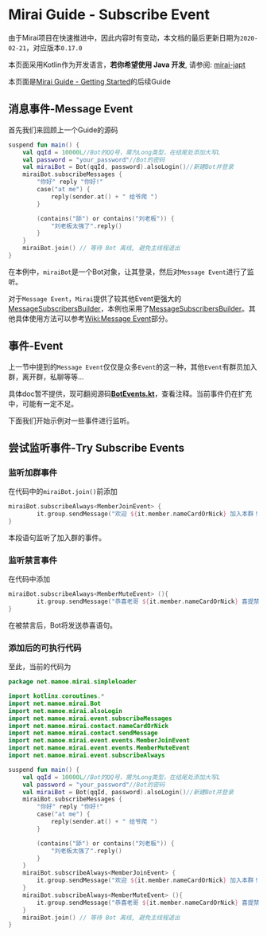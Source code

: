# Mirai Guide - Subscribe Event

由于Mirai项目在快速推进中，因此内容时有变动，本文档的最后更新日期为```2020-02-21```，对应版本```0.17.0```

本页面采用Kotlin作为开发语言，**若你希望使用 Java 开发**, 请参阅: [mirai-japt](mirai-japt/README.md)

本页面是[Mirai Guide - Getting Started](/docs/guide_getting_started.md)的后续Guide

## 消息事件-Message Event

首先我们来回顾上一个Guide的源码

```kotlin
suspend fun main() {
    val qqId = 10000L//Bot的QQ号，需为Long类型，在结尾处添加大写L
    val password = "your_password"//Bot的密码
    val miraiBot = Bot(qqId, password).alsoLogin()//新建Bot并登录
    miraiBot.subscribeMessages {
        "你好" reply "你好!"
        case("at me") {
            reply(sender.at() + " 给爷爬 ")
        }

        (contains("舔") or contains("刘老板")) {
            "刘老板太强了".reply()
        }
    }
    miraiBot.join() // 等待 Bot 离线, 避免主线程退出
}
```

在本例中，```miraiBot```是一个Bot对象，让其登录，然后对```Message Event```进行了监听。

对于``````Message Event``````，```Mirai```提供了较其他Event更强大的[MessageSubscribersBuilder](https://github.com/mamoe/mirai/wiki/mirai-core/src/commonMain/kotlin/net.mamoe.mirai/event/MessageSubscribers.kt#L140)，本例也采用了[MessageSubscribersBuilder](https://github.com/mamoe/mirai/wiki/mirai-core/src/commonMain/kotlin/net.mamoe.mirai/event/MessageSubscribers.kt#L140)。其他具体使用方法可以参考[Wiki:Message Event](https://github.com/mamoe/mirai/wiki/Development-Guide---Kotlin#Message-Event)部分。



## 事件-Event

上一节中提到的```Message Event```仅仅是众多```Event```的这一种，其他```Event```有群员加入群，离开群，私聊等等...

具体doc暂不提供，现可翻阅源码[**BotEvents.kt**](https://github.com/mamoe/mirai/blob/master/mirai-core/src/commonMain/kotlin/net.mamoe.mirai/event/events/BotEvents.kt)，查看注释。当前事件仍在扩充中，可能有一定不足。

下面我们开始示例对一些事件进行监听。



## 尝试监听事件-Try Subscribe Events

### 监听加群事件

在代码中的```miraiBot.join()```前添加

```kotlin
miraiBot.subscribeAlways<MemberJoinEvent> {
        it.group.sendMessage("欢迎 ${it.member.nameCardOrNick} 加入本群！")
}
```

本段语句监听了加入群的事件。

### 监听禁言事件

在代码中添加

```kotlin
miraiBot.subscribeAlways<MemberMuteEvent> (){
        it.group.sendMessage("恭喜老哥 ${it.member.nameCardOrNick} 喜提禁言套餐一份")
}
```

在被禁言后，Bot将发送恭喜语句。

### 添加后的可执行代码

至此，当前的代码为

```kotlin
package net.mamoe.mirai.simpleloader

import kotlinx.coroutines.*
import net.mamoe.mirai.Bot
import net.mamoe.mirai.alsoLogin
import net.mamoe.mirai.event.subscribeMessages
import net.mamoe.mirai.contact.nameCardOrNick
import net.mamoe.mirai.contact.sendMessage
import net.mamoe.mirai.event.events.MemberJoinEvent
import net.mamoe.mirai.event.events.MemberMuteEvent
import net.mamoe.mirai.event.subscribeAlways

suspend fun main() {
    val qqId = 10000L//Bot的QQ号，需为Long类型，在结尾处添加大写L
    val password = "your_password"//Bot的密码
    val miraiBot = Bot(qqId, password).alsoLogin()//新建Bot并登录
    miraiBot.subscribeMessages {
        "你好" reply "你好!"
        case("at me") {
            reply(sender.at() + " 给爷爬 ")
        }

        (contains("舔") or contains("刘老板")) {
            "刘老板太强了".reply()
        }
    }
    miraiBot.subscribeAlways<MemberJoinEvent> {
        it.group.sendMessage("欢迎 ${it.member.nameCardOrNick} 加入本群！")
    }
    miraiBot.subscribeAlways<MemberMuteEvent> (){
        it.group.sendMessage("恭喜老哥 ${it.member.nameCardOrNick} 喜提禁言套餐一份")
    }
    miraiBot.join() // 等待 Bot 离线, 避免主线程退出
}
```

